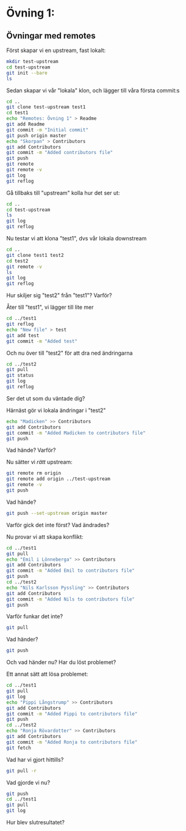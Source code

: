 # Övning 1:
## Övningar med remotes
Först skapar vi en upstream, fast lokalt:
```sh
mkdir test-upstream
cd test-upstream
git init --bare
ls
```
Sedan skapar vi vår "lokala" klon, och lägger till våra
första commit:s
```sh
cd ..
git clone test-upstream test1
cd test1
echo "Remotes: Övning 1" > Readme
git add Readme
git commit -m "Initial commit"
git push origin master
echo "Skorpan" > Contributors
git add Contributors
git commit -m "Added contributors file"
git push
git remote
git remote -v
git log
git reflog
```
Gå tillbaks till "upstream" kolla hur det ser ut:
```sh
cd ..
cd test-upstream
ls
git log
git reflog
```
Nu testar vi att klona "test1", dvs vår lokala downstream
```sh
cd ..
git clone test1 test2
cd test2
git remote -v
ls
git log
git reflog
```
Hur skiljer sig "test2" från "test1"? Varför?  

Åter till "test1", vi lägger till lite mer
```sh
cd ../test1
git reflog
echo "New file" > test
git add test
git commit -m "Added test"
```
Och nu över till "test2" för att dra ned ändringarna
```sh
cd ../test2
git pull
git status
git log
git reflog
```
Ser det ut som du väntade dig?  

Härnäst gör vi lokala ändringar i "test2"
```sh
echo "Madicken" >> Contributors
git add Contributors
git commit -m "Added Madicken to contributors file"
git push
```
Vad hände? Varför?  

Nu sätter vi _rätt_ upstream:
```sh
git remote rm origin
git remote add origin ../test-upstream
git remote -v
git push
```
Vad hände?
```sh
git push --set-upstream origin master
```
Varför gick det inte först? Vad ändrades?

Nu provar vi att skapa konflikt:
```sh
cd ../test1
git pull
echo "Emil i Lönneberga" >> Contributors
git add Contributors
git commit -m "Added Emil to contributors file"
git push
cd ../test2
echo "Nils Karlsson Pyssling" >> Contributors
git add Contributors
git commit -m "Added Nils to contributors file"
git push
```
Varför funkar det inte?

```sh
git pull
```
Vad händer?
```sh
git push
```
Och vad händer nu? Har du löst problemet?

Ett annat sätt att lösa problemet:
```sh
cd ../test1
git pull
git log
echo "Pippi Långstrump" >> Contributors
git add Contributors
git commit -m "Added Pippi to contributors file"
git push
cd ../test2
echo "Ronja Rövardotter" >> Contributors
git add Contributors
git commit -m "Added Ronja to contributors file"
git fetch
```
Vad har vi gjort hittills?
```sh
git pull -r
```
Vad gjorde vi nu?
```sh
git push
cd ../test1
git pull
git log
```
Hur blev slutresultatet?
